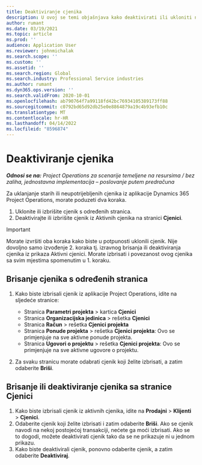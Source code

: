 ```yaml
---
title: Deaktiviranje cjenika
description: U ovoj se temi objašnjava kako deaktivirati ili ukloniti neupotrijebljene ili stare cjenike.
author: rumant
ms.date: 03/19/2021
ms.topic: article
ms.prod: ''
audience: Application User
ms.reviewer: johnmichalak
ms.search.scope: ''
ms.custom: ''
ms.assetid: ''
ms.search.region: Global
ms.search.industry: Professional Service industries
ms.author: rumant
ms.dyn365.ops.version: ''
ms.search.validFrom: 2020-10-01
ms.openlocfilehash: ab790764f7a99118fd42bc76934105389173ff88
ms.sourcegitcommit: c0792bd65d92db25e0e8864879a19c4b93efb10c
ms.translationtype: MT
ms.contentlocale: hr-HR
ms.lasthandoff: 04/14/2022
ms.locfileid: "8596874"
---
```

# <a name="deactivate-price-lists"></a>Deaktiviranje cjenika 

_**Odnosi se na:** Project Operations za scenarije temeljene na resursima / bez zaliha, jednostavna implementacija – poslovanje putem predračuna_

Za uklanjanje starih ili neupotrijebljenih cjenika iz aplikacije Dynamics 365 Project Operations, morate poduzeti dva koraka. 

1. Uklonite ili izbrišite cjenik s određenih stranica.
2. Deaktivirajte ili izbrišite cjenik iz Aktivnih cjenika na stranici **Cjenici**.

>[!IMPORTANT]
> Morate izvršiti oba koraka kako biste u potpunosti uklonili cjenik. Nije dovoljno samo izvođenje 2. koraka tj. izravnog brisanja ili deaktiviranja cjenika iz prikaza Aktivni cjenici. Morate izbrisati i povezanost ovog cjenika sa svim mjestima spomenutim u 1. koraku.

## <a name="delete-the-price-list-from-specific-pages"></a>Brisanje cjenika s određenih stranica
1. Kako biste izbrisali cjenik iz aplikacije Project Operations, idite na sljedeće stranice:  

      - Stranica **Parametri projekta** > kartica **Cjenici**
      - Stranica **Organizacijska jedinica** > rešetka **Cjenici**
      - Stranica **Račun** > rešetka **Cjenici projekta**
      - Stranica **Ponude projekta** > rešetka **Cjenici projekta**: Ovo se primjenjuje na sve aktivne ponude projekta.
      - Stranica **Ugovori o projektu** > rešetka **Cjenici projekta**: Ovo se primjenjuje na sve aktivne ugovore o projektu.

 2. Za svaku stranicu morate odabrati cjenik koji želite izbrisati, a zatim odaberite **Briši**. 
 
## <a name="delete-or-deactivate-the-price-list-from-the-price-lists-page"></a>Brisanje ili deaktiviranje cjenika sa stranice Cjenici
 
1. Kako biste izbrisali cjenik iz aktivnih cjenika, idite na **Prodajni** > **Klijenti** > **Cjenici**. 
2. Odaberite cjenik koji želite izbrisati i zatim odaberite **Briši**. Ako se cjenik navodi na nekoj postojećoj transakciji, nećete ga moći izbrisati. Ako se to dogodi, možete deaktivirati cjenik tako da se ne prikazuje ni u jednom prikazu. 
3. Kako biste deaktivirali cjenik, ponovno odaberite cjenik, a zatim odaberite **Deaktiviraj**.   
